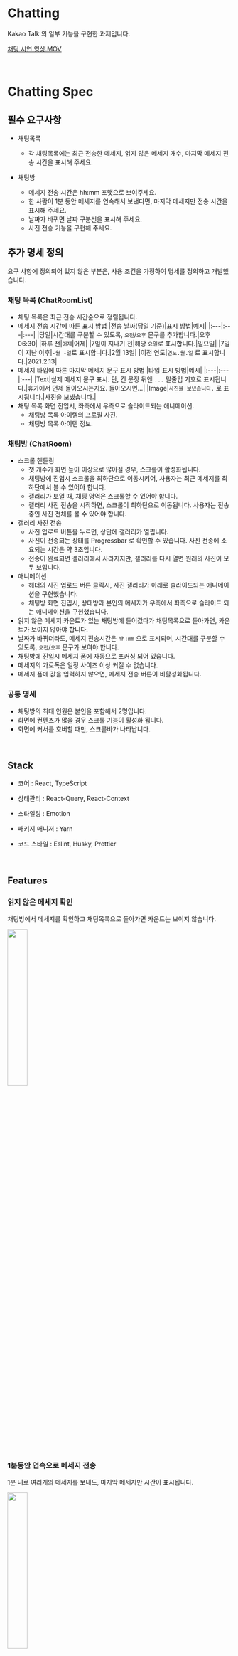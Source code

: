 # Chatting
Kakao Talk 의 일부 기능을 구현한 과제입니다.

[채팅 시연 영상.MOV](https://kakao-style.s3.ap-northeast-2.amazonaws.com/flow-ani.mov)
<!-- <p>
<img src="https://kakao-style.s3.ap-northeast-2.amazonaws.com/list.png" width="32%" />
<img src="https://kakao-style.s3.ap-northeast-2.amazonaws.com/loading2.png" width="32%" />
<img src="https://kakao-style.s3.ap-northeast-2.amazonaws.com/image.png" width="32%"/>
</p> -->

<br />

# Chatting Spec

## 필수 요구사항

- 채팅목록
  - 각 채팅목록에는 최근 전송한 메세지, 읽지 않은 메세지 개수, 마지막 메세지 전송 시간을 표시해 주세요.

- 채팅방
  - 메세지 전송 시간은 hh:mm 포맷으로 보여주세요.
  - 한 사람이 1분 동안 메세지를 연속해서 보낸다면, 마지막 메세지만 전송 시간을 표시해 주세요.
  - 날짜가 바뀌면 날짜 구분선을 표시해 주세요.
  - 사진 전송 기능을 구현해 주세요.

## 추가 명세 정의

요구 사항에 정의되어 있지 않은 부분은, 사용 조건을 가정하여 명세를 정의하고 개발했습니다.

### 채팅 목록 (ChatRoomList)

- 채팅 목록은 최근 전송 시간순으로 정렬됩니다.
- 메세지 전송 시간에 따른 표시 방법
  |전송 날짜(당일 기준)|표시 방법|예시|
  |:---|:---|:---|
  |당일|시간대를 구분할 수 있도록, `오전`/`오후` 문구를 추가합니다.|오후 06:30|
  |하루 전|`어제`|어제|
  |7일이 지나기 전|해당 `요일`로 표시합니다.|일요일|
  |7일이 지난 이후|`-월 -일`로 표시합니다.|2월 13일|
  |이전 연도|`연도.월.일` 로 표시합니다.|2021.2.13|
- 메세지 타입에 따른 마지막 메세지 문구 표시 방법
  |타입|표시 방법|예시|
  |:---|:---|:---|
  |Text|실제 메세지 문구 표시. 단, 긴 문장 뒤엔 `...` 말줄입 기호로 표시됩니다.|휴가에서 언제 돌아오시는지요. 돌아오시면...|
  |Image|`사진을 보냈습니다.` 로 표시됩니다.|사진을 보냈습니다.|
- 채팅 목록 화면 진입시, 좌측에서 우측으로 슬라이드되는 애니메이션.
  - 채팅방 목록 아이템의 프로필 사진.
  - 채팅방 목록 아이템 정보.

### 채팅방 (ChatRoom)

- 스크롤 핸들링
  - 챗 개수가 화면 높이 이상으로 많아질 경우, 스크롤이 활성화됩니다.
  - 채팅방에 진입시 스크롤을 최하단으로 이동시키어, 사용자는 최근 메세지를 최하단에서 볼 수 있어야 합니다.
  - 갤러리가 보일 때, 채팅 영역은 스크롤할 수 있어야 합니다.
  - 갤러리 사진 전송을 시작하면, 스크롤이 최하단으로 이동됩니다. 사용자는 전송중인 사진 전체를 볼 수 있어야 합니다.
- 갤러리 사진 전송
  - 사진 업로드 버튼을 누르면, 상단에 갤러리가 열립니다.
  - 사진이 전송되는 상태를 Progressbar 로 확인할 수 있습니다. 사진 전송에 소요되는 시간은 약 3초입니다.
  - 전송이 완료되면 갤러리에서 사라지지만, 갤러리를 다시 열면 원래의 사진이 모두 보입니다.
- 애니메이션
  - 헤더의 사진 업로드 버튼 클릭시, 사진 갤러리가 아래로 슬라이드되는 애니메이션을 구현했습니다.
  - 채팅방 화면 진입시, 상대방과 본인의 메세지가 우측에서 좌측으로 슬라이드 되는 애니메이션을 구현했습니다.
- 읽지 않은 메세지 카운트가 있는 채팅방에 들어갔다가 채팅목록으로 돌아가면, 카운트가 보이지 않아야 합니다.
- 날짜가 바뀌더라도, 메세지 전송시간은 `hh:mm` 으로 표시되며, 시간대를 구분할 수 있도록, `오전`/`오후` 문구가 보여야 합니다.
- 채팅방에 진입시 메세지 폼에 자동으로 포커싱 되어 있습니다.
- 메세지의 가로폭은 일정 사이즈 이상 커질 수 없습니다.
- 메세지 폼에 값을 입력하지 않으면, 메세지 전송 버튼이 비활성화됩니다.

### 공통 명세

- 채팅방의 최대 인원은 본인을 포함해서 2명입니다.
- 화면에 컨텐츠가 많을 경우 스크롤 기능이 활성화 됩니다.
- 화면에 커서를 호버할 때만, 스크롤바가 나타납니다.

<br />

## Stack

- 코어 : React, TypeScript

- 상태관리 : React-Query, React-Context

- 스타일링 : Emotion

- 패키지 매니저 : Yarn

- 코드 스타일 : Eslint, Husky, Prettier

<br />

## Features

### 읽지 않은 메세지 확인

채팅방에서 메세지를 확인하고 채팅목록으로 돌아가면 카운트는 보이지 않습니다.

<img src="https://kakao-style.s3.ap-northeast-2.amazonaws.com/iu.gif" width="30%" />

### 1분동안 연속으로 메세지 전송

1분 내로 여러개의 메세지를 보내도, 마지막 메세지만 시간이 표시됩니다.

<img src="https://kakao-style.s3.ap-northeast-2.amazonaws.com/1m.gif" width="30%" />

### 애니메이션

채팅 목록 및 채팅방 슬라이드 애니메이션 효과를 구현했습니다.

<img src="https://kakao-style.s3.ap-northeast-2.amazonaws.com/animation.gif" width="30%" />

### 갤러리 사진 전송

갤러리에서 사진을 선택해서 전송하면, 전송되기까지 ProgressBar 가 보여집니다.

<img src="https://kakao-style.s3.ap-northeast-2.amazonaws.com/gallery.gif" width="30%" />

<br />

## Installation

### 실행 환경

- nodejs 14
- iOS 13.0
- android 10

### 실행 방법

- .env 환경변수 파일을 만들고, 다음 환경변수를 입력해 주세요.

  ```ts
  REACT_APP_HOST_URL = "http://localhost:3000";
  ```

- 프로젝트 내부에서 패키지를 설치합니다.

  ```ts
  $ yarn
  ```

- 로컬 환경에서 서버를 실행합니다.

  🔗 URL : [http://localhost:3000](http://localhost:3000)

  ```ts
  $ yarn start
  ```

<br />

## About Development

### Development Strategy

- React-Query 와 SessionStroage 를 이용하여, 가상의 서버에 요청해서 데이터를 받아오는 플로우를 구현했습니다.
- 서버에는 UTC 포맷으로 전송 시간을 저장합니다.
  클라이언트에서는 로컬 시간으로, 원하는 형식에 맞게 포맷팅하는 유틸 함수를 작성했습니다.
- 범용 컴포넌트와 도메인성격이 강한 컴포넌트를 위계에 맞게 분리했습니다.
- 메세지를 전송한 유저를 구분하기 위해, 유저 데이터를 생성하고 서버로부터 받아오는 로직을 추가했습니다.
- ErrorBoundary 를 구현해서, 에러 발생시 애플리케이션을 초기화할 수 있도록 구현했습니다.

<br />

### React Context 를 이용한 갤러리 토글

애플리케이션 전역으로 관리해야 할 상태가 많이 없어서, 갤러리를 핸들링하는 데에 Context만을 이용하는 것으로 충분했습니다. 채팅방헤더의 사진 업로드 버튼을 클릭했을 때, 갤러리를 보여줄 수 있는 플래그와 토글할 수 있는 핸들러만 Context 에서 관리했습니다.

<br />

### React-Query 와 SessionStorage 를 이용한 서버 데이터 핸들링 전략.

서버의 데이터를 가져와서 클라이언트에서 관리하는 것에 대한 전략을 고민한 끝에, React-Query 와 SessionStorage 를 사용했습니다. Mock Data 를 서버의 DB로 간주하고, 서버의 데이터를 클라이언트에서 캐싱하는 역할로 SessionStorage를 사용했습니다. 데이터를 가져오는 queryFn 을 호출하게 되면, SessionStorage 에 캐싱된 데이터를 반환합니다. 만약 세션에 데이터가 없을 경우에는 서버 역할을 하는 Mock Data 를 가져와서 저장하고 반환합니다. 서버로 요청을 보내는 로직을 완전히 분리해서, 추후 실제 API 를 요청하는 로직으로 대체할 수 있도록 확장성을 고려해서 작업했습니다.

<br />
